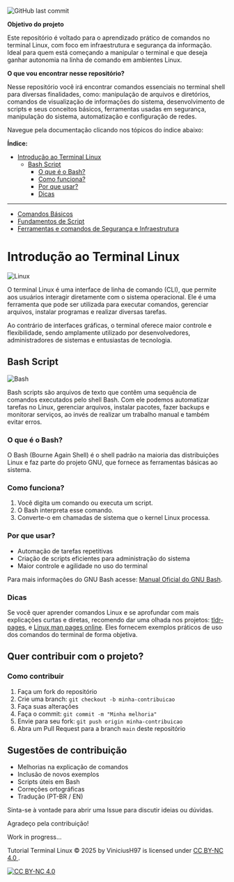 ![GitHub last commit](https://img.shields.io/github/last-commit/ViniciusH97/Bash-Script-tutorial)

**Objetivo do projeto**

Este repositório é voltado para o aprendizado prático de comandos no terminal Linux, com foco em infraestrutura e segurança da informação. Ideal para quem está começando a manipular o terminal e que deseja ganhar autonomia na linha de comando em ambientes Linux.

**O que vou encontrar nesse repositório?**

Nesse repositório você irá encontrar comandos essenciais no terminal shell para diversas finalidades, como: manipulação de arquivos e diretórios, comandos de visualização de informações do sistema, desenvolvimento de scripts e seus conceitos básicos, ferramentas usadas em segurança, manipulação do sistema, automatização e configuração de redes.

Navegue pela documentação clicando nos tópicos do índice abaixo:

**Índice:**
- [Introdução ao Terminal Linux](#introdução-ao-terminal-linux)
  - [Bash Script](#bash-script)
    - [O que é o Bash?](#o-que-é-o-bash)
    - [Como funciona?](#como-funciona)
    - [Por que usar?](#por-que-usar)
    - [Dicas](#dicas)
---
- [Comandos Básicos](https://github.com/ViniciusH97/Tutorial-Terminal-Linux/blob/main/1%20-%20Comandos%20B%C3%A1sicos/README.md)
- [Fundamentos de Script](https://github.com/ViniciusH97/Tutorial-Terminal-Linux/tree/main/2%20-%20Fundamentos%20Script)
- [Ferramentas e comandos de Segurança e Infraestrutura](https://github.com/ViniciusH97/Tutorial-Terminal-Linux/blob/main/3%20-%20Comandos%20de%20Seguran%C3%A7a%20e%20Infraestrutura/README.md)
#  Introdução ao Terminal Linux 

![Linux](https://img.icons8.com/?size=100&id=17842&format=png&color=000000)

O terminal Linux é uma interface de linha de comando (CLI), que permite aos usuários interagir diretamente com o sistema operacional. Ele é uma ferramenta que pode ser utilizada para executar comandos, gerenciar arquivos, instalar programas e realizar diversas tarefas.

Ao contrário de interfaces gráficas, o terminal oferece maior controle e flexibilidade, sendo amplamente utilizado por desenvolvedores, administradores de sistemas e entusiastas de tecnologia.

## Bash Script 

![Bash](https://img.icons8.com/?size=100&id=9MJf0ngDwS8z&format=png&color=000000)

Bash scripts são arquivos de texto que contêm uma sequência de comandos executados pelo shell Bash. Com ele podemos automatizar tarefas no Linux, gerenciar arquivos, instalar pacotes, fazer backups e monitorar serviços, ao invés de realizar um trabalho manual e também evitar erros.
### O que é o Bash? 
O Bash (Bourne Again Shell) é o shell padrão na maioria das distribuições Linux e faz parte do projeto GNU, que fornece as ferramentas básicas ao sistema.
### Como funciona?
1. Você digita um comando ou executa um script.  
2. O Bash interpreta esse comando.  
3. Converte-o em chamadas de sistema que o kernel Linux processa.
### Por que usar?
- Automação de tarefas repetitivas  
- Criação de scripts eficientes para administração do sistema  
- Maior controle e agilidade no uso do terminal  

Para mais informações do GNU Bash acesse: [Manual Oficial do GNU Bash](https://www.gnu.org/software/bash/manual/).

### Dicas

Se você quer aprender comandos Linux e se aprofundar com mais explicações curtas e diretas, recomendo dar uma olhada nos projetos:
[tldr-pages](https://tldr.sh/), e [Linux man pages online](https://man7.org/linux/man-pages/). Eles fornecem exemplos práticos de uso dos comandos do terminal de forma objetiva.

## Quer contribuir com o projeto?

### Como contribuir

1. Faça um fork do repositório
2. Crie uma branch: `git checkout -b minha-contribuicao`
3. Faça suas alterações
4. Faça o commit: `git commit -m "Minha melhoria"`
5. Envie para seu fork: `git push origin minha-contribuicao`
6. Abra um Pull Request para a branch `main` deste repositório

## Sugestões de contribuição

- Melhorias na explicação de comandos
- Inclusão de novos exemplos
- Scripts úteis em Bash
- Correções ortográficas
- Tradução (PT-BR / EN)

Sinta-se à vontade para abrir uma Issue para discutir ideias ou dúvidas.

Agradeço pela contribuição!

Work in progress...

Tutorial Terminal Linux © 2025 by ViniciusH97 is licensed under 
[CC BY-NC 4.0 ][cc-by-nc].

[![CC BY-NC 4.0][cc-by-nc-image]][cc-by-nc]

[cc-by-nc]: https://creativecommons.org/licenses/by-nc/4.0/
[cc-by-nc-image]: https://licensebuttons.net/l/by-nc/4.0/88x31.png
[cc-by-nc-shield]: https://img.shields.io/badge/License-CC%20BY--NC%204.0-lightgrey.svg
